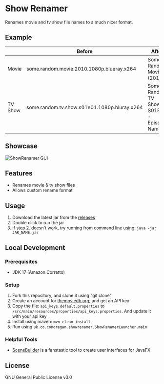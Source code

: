 # Show Renamer
Renames movie and tv show file names to a much nicer format.

## Example
|         | Before                                       | After                                       |
|   ---   | -------------------------------------------- | ------------------------------------------- |
| Movie   | some.random.movie.2010.1080p.blueray.x264    | Some Random Movie (2010)                    |
| TV Show | some.random.tv.show.s01e01.1080p.bluray.x264 | Some Random TV Show - S01E01 - Episode Name |

## Showcase
![ShowRenamer GUI](https://i.imgur.com/TrHCzfF.png)

## Features
- Renames movie & tv show files
- Allows custom rename format

## Usage
1. Download the latest jar from the [releases](https://github.com/c-eg/ShowRenamer/releases)
2. Double click to run the jar
3. If step 2. doesn't work, try running from command line using: `java -jar JAR_NAME.jar`

## Local Development
### Prerequisites
- JDK 17 (Amazon Corretto)

### Setup
1. Fork this repository, and clone it using "git clone"
2. Create an account for [themoviedb.org](https://www.themoviedb.org/), and get an API key
3. Copy the file: `api_keys.default.properties` to `/src/main/resources/properties/api_keys.properties`. And update it with your api key
4. Install using maven: `mvn clean install`
5. Run using `uk.co.conoregan.showrenamer.ShowRenamerLauncher.main`

### Helpful Tools
- [SceneBuilder](https://gluonhq.com/products/scene-builder/) is a fanstastic tool to create user interfaces for JavaFX

## License
GNU General Public License v3.0
